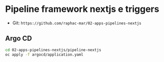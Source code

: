 # Pipeline framework nextjs e triggers

- Git: `https://github.com/raphac-mar/02-apps-pipelines-nextjs`

## Argo CD

```sh
cd 02-apps-pipelines-nextjs/pipeline-nextjs
oc apply -f argocd/application.yaml
```
